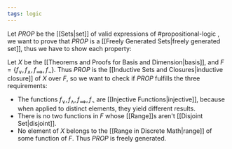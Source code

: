 ```yaml
---
tags: logic
---
```

Let $PROP$ be the [[Sets|set]] of valid expressions of #propositional-logic , we want to prove that $PROP$ is a [[Freely Generated Sets|freely generated set]], thus we have to show each property:

Let $X$ be the [[Theorems and Proofs for Basis and Dimension|basis]], and $F = \{ f_{\lor}, f_{\land}, f_{\implies}, f_{\lnot} \}$. Thus $PROP$ is the [[Inductive Sets and Closures|inductive closure]] of $X$ over $F$, so we want to check if $PROP$ fulfills the three requirements:
- The functions $f_{\lor}, f_{\land}, f_{\implies}, f_{\lnot}$ are [[Injective Functions|injective]], because when applied to distinct elements, they yield different results.
- There is no two functions in $F$ whose [[Range]]s aren't [[Disjoint Set|disjoint]].
- No element of $X$ belongs to the [[Range in Discrete Math|range]] of some function of $F$.
Thus $PROP$ is freely generated.